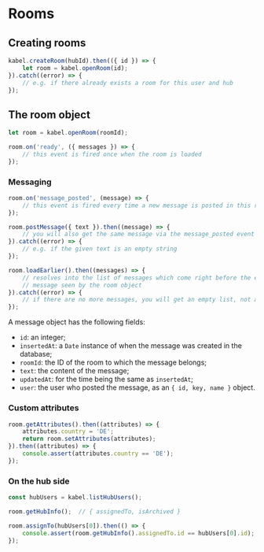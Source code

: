 # Rooms


## Creating rooms

```js
kabel.createRoom(hubId).then(({ id }) => {
    let room = kabel.openRoom(id);
}).catch((error) => {
    // e.g. if there already exists a room for this user and hub
});
```


## The room object

```js
let room = kabel.openRoom(roomId);

room.on('ready', ({ messages }) => {
    // this event is fired once when the room is loaded
});
```


### Messaging

```js
room.on('message_posted', (message) => {
    // this event is fired every time a new message is posted in this room
});

room.postMessage({ text }).then((message) => {
    // you will also get the same message via the message_posted event
}).catch((error) => {
    // e.g. if the given text is an empty string
});

room.loadEarlier().then((messages) => {
    // resolves into the list of messages which come right before the earliest
    // message seen by the room object
}).catch((error) => {
    // if there are no more messages, you will get an empty list, not an error
});
```

A message object has the following fields:

- `id`: an integer;
- `insertedAt`: a `Date` instance of when the message was created in the database;
- `roomId`: the ID of the room to which the message belongs;
- `text`: the content of the message;
- `updatedAt`: for the time being the same as `insertedAt`;
- `user`: the user who posted the message, as an `{ id, key, name }` object.


### Custom attributes

```js
room.getAttributes().then((attributes) => {
    attributes.country = 'DE';
    return room.setAttributes(attributes);
}).then((attributes) => {
    console.assert(attributes.country == 'DE');
});
```


### On the hub side

```js
const hubUsers = kabel.listHubUsers();

room.getHubInfo();  // { assignedTo, isArchived }

room.assignTo(hubUsers[0]).then(() => {
    console.assert(room.getHubInfo().assignedTo.id == hubUsers[0].id);
});
```
